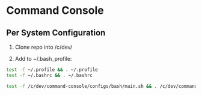 # Command Console

## Per System Configuration

1. Clone repo into /c/dev/

2. Add to ~/.bash_profile:

```bash
test -f ~/.profile && . ~/.profile
test -f ~/.bashrc && . ~/.bashrc

test -f /c/dev/command-console/configs/bash/main.sh && . /c/dev/command-console/configs/bash/main.sh
```
